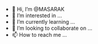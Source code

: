 - 👋 Hi, I’m @MASARAK
- 👀 I’m interested in ...
- 🌱 I’m currently learning ...
- 💞️ I’m looking to collaborate on ...
- 📫 How to reach me ...

<!---
MASARAK/MASARAK is a ✨ special ✨ repository because its `README.md` (this file) appears on your GitHub profile.
You can click the Preview link to take a look at your changes.
--->
